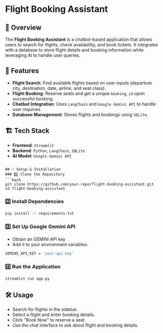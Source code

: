 # Flight Booking Assistant

## 🚀 Overview
The **Flight Booking Assistant** is a chatbot-based application that allows users to search for flights, check availability, and book tickets. It integrates with a database to store flight details and booking information while leveraging AI to handle user queries.

## 🔧 Features
- **Flight Search**: Find available flights based on user inputs (departure city, destination, date, airline, and seat class).
- **Flight Booking**: Reserve seats and get a unique `booking_id` upon successful booking.
- **Chatbot Integration**: Uses `LangChain` and `Google Gemini API` to handle user inquiries.
- **Database Management**: Stores flights and bookings using `SQLite`.


## 🏗 Tech Stack
- **Frontend**: `Streamlit`
- **Backend**: `Python`, `LangChain`, `SQLite`
- **AI Model**: `Google Gemini API`

```

## ⚡ Setup & Installation
### 1️⃣ Clone the Repository
```bash
git clone https://github.com/your-repo/flight-booking-assistant.git
cd flight-booking-assistant
```
### 2️⃣ Install Dependencies
```bash
pip install -r requirements.txt
```
### 3️⃣ Set Up Google Gemini API
- Obtain an GEMINI API key 
- Add it to your environment variables:
```bash
GEMINI_API_KEY = 'your-api-key'
```

### 4️⃣ Run the Application
```bash
streamlit run app.py
```

## 🛠 Usage
- Search for flights in the sidebar.
- Select a flight and enter booking details.
- Click "Book Now" to reserve a seat.
- Use the chat interface to ask about flight and booking details.

